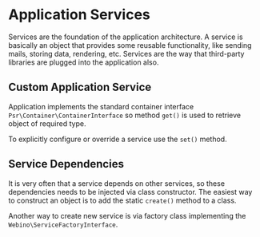 <? menu(BASICS, 'Services') ?>

# Application Services

Services are the foundation of the application architecture. A service is basically an object that provides some 
reusable functionality, like sending mails, storing data, rendering, etc. Services are the way that third-party 
libraries are plugged into the application also.

<?= toc() ?>

## Custom Application Service

Application implements the standard container interface `Psr\Container\ContainerInterface` so method `get()` is
used to retrieve object of required type.

<?= note('
It is not required to register the service class, if it exists, the service container will try to instantiate it.
') ?>

<?= example_php('App.services') ?>


To explicitly configure or override a service use the `set()` method.

<?= note('
Using interface to register services is a convenient way to support multiple implementations.
') ?>

<?= example_php('App.services.set') ?>


## Service Dependencies

It is very often that a service depends on other services, so these dependencies needs to be injected via class
constructor. The easiest way to construct an object is to add the static `create()` method to a class.

<?= example_php('App.services.create') ?>


Another way to create new service is via factory class implementing the `Webino\ServiceFactoryInterface`.

<?= example_php('App.services.factory') ?>

